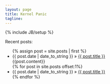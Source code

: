 ```yaml
---
layout: page
title: Kernel Panic
tagline: 
---
```

{% include JB/setup %}

<!--<img src="http://www.gravatar.com/avatar/0ce902c144b039ea818cea3cb7411981.png"/>-->

Recent posts:

<ul class="posts">
    {% assign post = site.posts | first %}
    <li>
        <span>{{ post.date | date_to_string }}</span> &raquo; <a href="{{ BASE_PATH }}{{ post.url }}">{{ post.title }}</a>
        </br>
        <span>{{post.content}}</span>
    </li>
    {% for post in site.posts offset:1%}
    <li>
        <span>{{ post.date | date_to_string }}</span> &raquo; <a href="{{ BASE_PATH }}{{ post.url }}">{{ post.title }}</a>
    </li>
    {% endfor %}
</ul>
